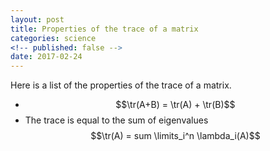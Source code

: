 ```yaml
---
layout: post
title: Properties of the trace of a matrix
categories: science
<!-- published: false -->
date: 2017-02-24
--- 
```


Here is a list of the properties of the trace of a matrix.

- $$\tr(A+B) = \tr(A) + \tr(B)$$
- The trace is equal to the sum of eigenvalues $$\tr(A) = sum \limits_i^n \lambda_i(A)$$ 